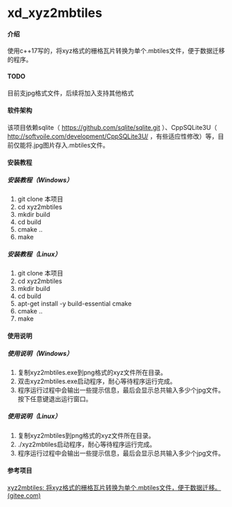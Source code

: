 # xd_xyz2mbtiles

#### 介绍
使用c++17写的，将xyz格式的栅格瓦片转换为单个.mbtiles文件，便于数据迁移的程序。

#### TODO

目前支jpg格式文件，后续将加入支持其他格式

#### 软件架构
该项目依赖sqlite（ https://github.com/sqlite/sqlite.git ）、CppSQLite3U（ http://softvoile.com/development/CppSQLite3U/ ，有些适应性修改）等，目前仅能将.jpg图片存入.mbtiles文件。
             
#### 安装教程
##### 安装教程（Windows）
1.  git clone 本项目
2.  cd xyz2mbtiles
3.  mkdir build
4.  cd build
5.  cmake .. 
6.  make

##### 安装教程（Linux）
1.  git clone 本项目
2.  cd xyz2mbtiles
3.  mkdir build
4.  cd build
5.  apt-get install -y build-essential cmake
6.  cmake .. 
7.  make

#### 使用说明

##### 使用说明（Windows）
1.  复制xyz2mbtiles.exe到png格式的xyz文件所在目录。
2.  双击xyz2mbtiles.exe启动程序，耐心等待程序运行完成。
3.  程序运行过程中会输出一些提示信息，最后会显示总共输入多少个jpg文件。按下任意键退出运行窗口。

##### 使用说明（Linux）
1.  复制xyz2mbtiles到png格式的xyz文件所在目录。
2.  ./xyz2mbtiles启动程序，耐心等待程序运行完成。
3.  程序运行过程中会输出一些提示信息，最后会显示总共输入多少个jpg文件。

#### 参考项目

[xyz2mbtiles: 将xyz格式的栅格瓦片转换为单个.mbtiles文件，便于数据迁移。 (gitee.com)](https://gitee.com/zjp369/xyz2mbtiles)
